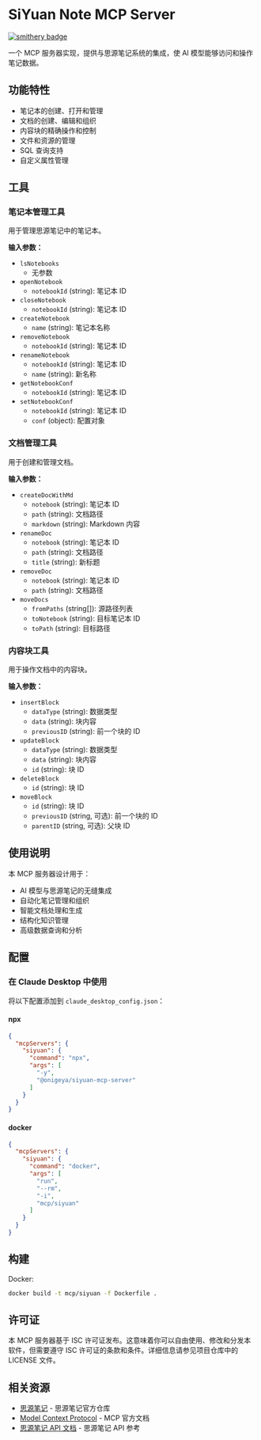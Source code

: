 # SiYuan Note MCP Server
[![smithery badge](https://smithery.ai/badge/@onigeya/siyuan-mcp-server)](https://smithery.ai/server/@onigeya/siyuan-mcp-server)

一个 MCP 服务器实现，提供与思源笔记系统的集成，使 AI 模型能够访问和操作笔记数据。

## 功能特性

* 笔记本的创建、打开和管理
* 文档的创建、编辑和组织
* 内容块的精确操作和控制
* 文件和资源的管理
* SQL 查询支持
* 自定义属性管理

## 工具

### 笔记本管理工具

用于管理思源笔记中的笔记本。

**输入参数：**

* `lsNotebooks`
  * 无参数
* `openNotebook`
  * `notebookId` (string): 笔记本 ID
* `closeNotebook`
  * `notebookId` (string): 笔记本 ID
* `createNotebook`
  * `name` (string): 笔记本名称
* `removeNotebook`
  * `notebookId` (string): 笔记本 ID
* `renameNotebook`
  * `notebookId` (string): 笔记本 ID
  * `name` (string): 新名称
* `getNotebookConf`
  * `notebookId` (string): 笔记本 ID
* `setNotebookConf`
  * `notebookId` (string): 笔记本 ID
  * `conf` (object): 配置对象

### 文档管理工具

用于创建和管理文档。

**输入参数：**

* `createDocWithMd`
  * `notebook` (string): 笔记本 ID
  * `path` (string): 文档路径
  * `markdown` (string): Markdown 内容
* `renameDoc`
  * `notebook` (string): 笔记本 ID
  * `path` (string): 文档路径
  * `title` (string): 新标题
* `removeDoc`
  * `notebook` (string): 笔记本 ID
  * `path` (string): 文档路径
* `moveDocs`
  * `fromPaths` (string[]): 源路径列表
  * `toNotebook` (string): 目标笔记本 ID
  * `toPath` (string): 目标路径

### 内容块工具

用于操作文档中的内容块。

**输入参数：**

* `insertBlock`
  * `dataType` (string): 数据类型
  * `data` (string): 块内容
  * `previousID` (string): 前一个块的 ID
* `updateBlock`
  * `dataType` (string): 数据类型
  * `data` (string): 块内容
  * `id` (string): 块 ID
* `deleteBlock`
  * `id` (string): 块 ID
* `moveBlock`
  * `id` (string): 块 ID
  * `previousID` (string, 可选): 前一个块的 ID
  * `parentID` (string, 可选): 父块 ID

## 使用说明

本 MCP 服务器设计用于：

* AI 模型与思源笔记的无缝集成
* 自动化笔记管理和组织
* 智能文档处理和生成
* 结构化知识管理
* 高级数据查询和分析

## 配置

### 在 Claude Desktop 中使用

将以下配置添加到 `claude_desktop_config.json`：

#### npx

```json
{
  "mcpServers": {
    "siyuan": {
      "command": "npx",
      "args": [
        "-y",
        "@onigeya/siyuan-mcp-server"
      ]
    }
  }
}
```

#### docker

```json
{
  "mcpServers": {
    "siyuan": {
      "command": "docker",
      "args": [
        "run",
        "--rm",
        "-i",
        "mcp/siyuan"
      ]
    }
  }
}
```

## 构建

Docker:

```bash
docker build -t mcp/siyuan -f Dockerfile .
```

## 许可证

本 MCP 服务器基于 ISC 许可证发布。这意味着你可以自由使用、修改和分发本软件，但需要遵守 ISC 许可证的条款和条件。详细信息请参见项目仓库中的 LICENSE 文件。

## 相关资源

- [思源笔记](https://github.com/siyuan-note/siyuan) - 思源笔记官方仓库
- [Model Context Protocol](https://modelcontextprotocol.io/) - MCP 官方文档
- [思源笔记 API 文档](https://github.com/siyuan-note/siyuan/blob/master/API.md) - 思源笔记 API 参考